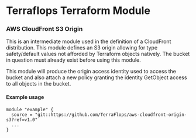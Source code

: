 # Terraflops Terraform Module
 
### AWS CloudFront S3 Origin

This is an intermediate module used in the definition of a CloudFront distribution. This module
defines an S3 origin allowing for type safety/default values not afforded by Terraform objects
natively. The bucket in question must already exist before using this module.

This module will produce the origin access identity used to access the bucket and also attach a
new policy granting the identity GetObject access to all objects in the bucket.

#### Example usage

```hcl-terraform
module "example" {
  source = "git::https://github.com/TerraFlops/aws-cloudfront-origin-s3?ref=v1.0"
  ...
}
```
